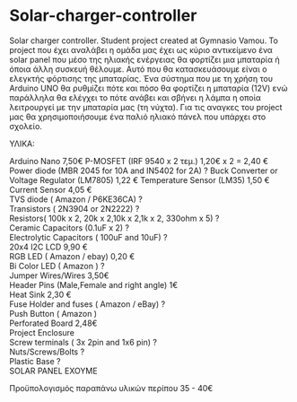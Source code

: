 # Solar-charger-controller
Solar charger controller. Student project created at Gymnasio Vamou. 
Το project που έχει αναλάβει η ομάδα μας έχει ως κύριο αντικείμενο ένα solar panel που μέσο της ηλιακής ενέργειας θα φορτίζει μια μπαταρία ή όποια άλλη συσκευή θέλουμε. Αυτό που θα κατασκευάσουμε είναι ο ελεγκτής φόρτισης της μπαταρίας. Ένα σύστημα που με τη χρήση του Arduino UNO θα ρυθμίζει πότε και πόσο θα φορτίζει η μπαταρία (12V) ενώ παράλληλα θα ελέγχει το πότε ανάβει και σβήνει η λάμπα η οποία λειτρουργεί με την μπαταρία μας (τη νύχτα). Για τις αναγκες του project μας θα χρησιμοποιήσουμε ένα παλιό ηλιακό πάνελ που υπάρχει στο σχολείο.

ΥΛΙΚΑ:

Arduino Nano   7,50€ 
P-MOSFET (IRF 9540 x 2 τεμ.)   1,20€ x 2 = 2,40 € 
Power diode (MBR 2045 for 10A   and   IN5402 for 2A)  ? 
Buck Converter   or Voltage Regulator (LM7805)   1,22 € 
Temperature Sensor (LM35)   1,50 €  
Current Sensor 4,05 €   
TVS diode ( Amazon / P6KE36CA)   ?   
Transistors ( 2N3904 or 2N2222)  ?  
Resistors( 100k x 2, 20k x 2,10k x 2,1k x 2, 330ohm x 5) ?  
Ceramic Capacitors (0.1uF x 2) ?		   
Electrolytic Capacitors ( 100uF and 10uF) ?    
20x4 I2C LCD 9,90 €    
RGB LED ( Amazon / ebay)  0,20 €    
Bi Color LED ( Amazon ) ?    
Jumper Wires/Wires  3,50€    
Header Pins (Male,Female and right angle)  1€    
Heat Sink 2,30 €    
Fuse Holder and fuses ( Amazon / eBay) ?    
Push Button ( Amazon )  
Perforated Board   2,48€  
Project Enclosure  
Screw terminals ( 3x 2pin and 1x6 pin) ?  
Nuts/Screws/Bolts  ?  
Plastic Base   ?  
SOLAR PANEL   ΕΧΟΥΜΕ  

Προϋπολογισμός παραπάνω υλικών περίπου  35 - 40€ 
